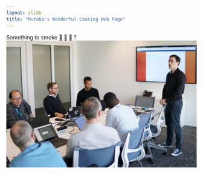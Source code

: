 ```yaml
---
layout: slide
title: "Mutoba's Wonderful Cooking Web Page"
---
```

Something to smoke :tada: :tada: :tada: ?
![desk_image](desk.jpg)
